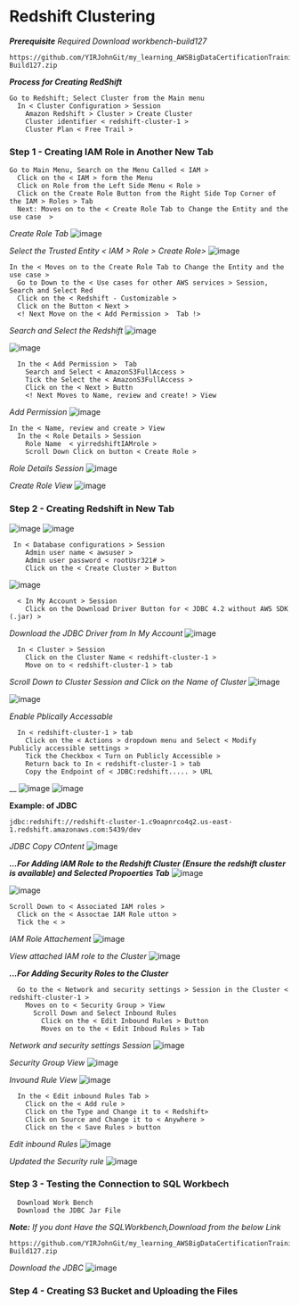 # Redshift Clustering

***Prerequisite***
_Required Download workbench-build127_

```
https://github.com/YIRJohnGit/my_learning_AWSBigDataCertificationTraining/raw/main/Workbench-Build127.zip
```
***Process for Creating RedShift***
```
Go to Redshift; Select Cluster from the Main menu
  In < Cluster Configuration > Session
    Amazon Redshift > Cluster > Create Cluster
    Cluster identifier < redshift-cluster-1 >
    Cluster Plan < Free Trail > 
```

### Step 1 - Creating IAM Role in Another New Tab ###
```
Go to Main Menu, Search on the Menu Called < IAM >
  Click on the < IAM > form the Menu
  Click on Role from the Left Side Menu < Role >
  Click on the Create Role Button from the Right Side Top Corner of the IAM > Roles > Tab
  Next: Moves on to the < Create Role Tab to Change the Entity and the use case  >
```
_Create Role Tab_
![image](https://user-images.githubusercontent.com/111234771/200304014-b25912b0-736a-46cf-94b0-254d919245d5.png)

_Select the Trusted Entity < IAM > Role > Create Role>_
![image](https://user-images.githubusercontent.com/111234771/200304895-7c512acd-a304-4137-910a-aef19907a39a.png)


```
In the < Moves on to the Create Role Tab to Change the Entity and the use case >
  Go to Down to the < Use cases for other AWS services > Session, Search and Select Red
  Click on the < Redshift - Customizable >
  Click on the Button < Next >
  <! Next Move on the < Add Permission >  Tab !>
```
_Search and Select the Redshift_
![image](https://user-images.githubusercontent.com/111234771/200305321-4715076f-cdb4-4000-aaeb-60f061628105.png)

![image](https://user-images.githubusercontent.com/111234771/200305934-d95830d4-929f-4c97-a832-114ba17ea15e.png)

```
  In the < Add Permission >  Tab
    Search and Select < AmazonS3FullAccess >
    Tick the Select the < AmazonS3FullAccess >
    Click on the < Next > Buttn
    <! Next Moves to Name, review and create! > View
```
_Add Permission_
![image](https://user-images.githubusercontent.com/111234771/200306627-85b14eeb-2974-40da-8566-8289d137a24e.png)


```
In the < Name, review and create > View
  In the < Role Details > Session
    Role Name  < yirredshiftIAMrole >
    Scroll Down Click on button < Create Role >
```
_Role Details Session_
![image](https://user-images.githubusercontent.com/111234771/200307641-d18d4fbb-cd89-4c60-b17f-cf1de01f7084.png)

_Create Role View_
![image](https://user-images.githubusercontent.com/111234771/200307824-084250f5-a916-4345-a9b0-31cccda20130.png)



### Step 2 - Creating Redshift in New Tab ###

![image](https://user-images.githubusercontent.com/111234771/200163540-ee9b4b04-0ccc-434e-b83b-d844a5934233.png)
![image](https://user-images.githubusercontent.com/111234771/200163997-466379f8-5004-4614-82fd-db85689ead59.png)
```
 In < Database configurations > Session
    Admin user name < awsuser >
    Admin user password < rootUsr321# >
    Click on the < Create Cluster > Button
```
![image](https://user-images.githubusercontent.com/111234771/200164535-316d9a57-2ab7-4ee2-a0a4-1381312092e1.png)
```
  < In My Account > Session
    Click on the Download Driver Button for < JDBC 4.2 without AWS SDK (.jar) >
```
_Download the JDBC Driver from In My Account_ 
![image](https://user-images.githubusercontent.com/111234771/200164854-16801969-bcdd-40f6-b57f-9fa597fb75b6.png)

```
  In < Cluster > Session
    Click on the Cluster Name < redshift-cluster-1 >
    Move on to < redshift-cluster-1 > tab
```
_Scroll Down to Cluster Session and Click on the Name of Cluster_ 
![image](https://user-images.githubusercontent.com/111234771/200301367-32d7f50a-d743-4012-a505-bfae76305506.png)

![image](https://user-images.githubusercontent.com/111234771/200301567-2b15f8aa-7769-440d-8f36-1dd5326f339f.png)

_Enable Pblically Accessable_
```
  In < redshift-cluster-1 > tab
    Click on the < Actions > dropdown menu and Select < Modify Publicly accessible settings >
    Tick the Checkbox < Turn on Publicly Accessible > 
    Return back to In < redshift-cluster-1 > tab
    Copy the Endpoint of < JDBC:redshift..... > URL 
```
__
![image](https://user-images.githubusercontent.com/111234771/200302060-cdab8711-aac8-4869-8dbe-60d7f8c8970e.png)
![image](https://user-images.githubusercontent.com/111234771/200302440-190b7964-8a68-4147-bb29-41624f2d0b07.png)

__Example: of JDBC__
```
jdbc:redshift://redshift-cluster-1.c9oapnrco4q2.us-east-1.redshift.amazonaws.com:5439/dev
```
_JDBC Copy COntent_
![image](https://user-images.githubusercontent.com/111234771/200303009-3f275d91-3817-43b5-8512-2b8b74c9ce05.png)

***...For Adding IAM Role to the Redshift Cluster (Ensure the redshift cluster is available) and Selected Propoerties Tab***
![image](https://user-images.githubusercontent.com/111234771/200308880-9ba146b3-8774-4241-8577-34cf9112bf15.png)

![image](https://user-images.githubusercontent.com/111234771/200309024-03ecb60c-af11-404b-b3e5-570d6c95b105.png)

```
Scroll Down to < Associated IAM roles >
  Click on the < Assoctae IAM Role utton >
  Tick the < >
```
_IAM Role Attachement_
![image](https://user-images.githubusercontent.com/111234771/200309335-1a69395c-f670-4a92-bc98-50d51607de10.png)

_View attached IAM role to the Cluster_
![image](https://user-images.githubusercontent.com/111234771/200309618-6c50c7b9-e5db-42fa-976e-549ca59bca1f.png)

***...For Adding Security Roles to the Cluster***

```
  Go to the < Network and security settings > Session in the Cluster < redshift-cluster-1 >
    Moves on to < Security Group > View
      Scroll Down and Select Inbound Rules 
        Click on the < Edit Inbound Rules > Button 
        Moves on to the < Edit Inboud Rules > Tab
```
_Network and security settings Session_
![image](https://user-images.githubusercontent.com/111234771/200309950-a7f820c4-1c9c-4a09-b4d1-135405fe91e5.png)

_Security Group View_
![image](https://user-images.githubusercontent.com/111234771/200310378-733fe2c9-b1da-4595-8026-63dcfe762bb0.png)

_Invound Rule View_
![image](https://user-images.githubusercontent.com/111234771/200311221-6ffcf885-4c42-4250-9e21-c943ae186423.png)

```
  In the < Edit inbound Rules Tab >
    Click on the < Add rule >
    Click on the Type and Change it to < Redshift>
    Click on Source and Change it to < Anywhere >
    Click on the < Save Rules > button  
```

_Edit inbound Rules_
![image](https://user-images.githubusercontent.com/111234771/200311699-0dde871c-ca32-4905-b735-8dcd65bc5fa1.png)

_Updated the Security rule_
![image](https://user-images.githubusercontent.com/111234771/200312083-93d02b65-f986-4dde-bcac-e8e98803d938.png)


### Step 3 - Testing the Connection  to SQL Workbech ###
```
  Download Work Bench
  Download the JDBC Jar File
```

***Note:*** _If you dont Have the SQLWorkbench,Download from the below Link_
```
https://github.com/YIRJohnGit/my_learning_AWSBigDataCertificationTraining/raw/main/Workbench-Build127.zip
```
_Download the JDBC_
![image](https://user-images.githubusercontent.com/111234771/200316833-163bcb44-c829-4016-811f-37ebbe98d45c.png)


### Step 4 - Creating S3 Bucket and Uploading the Files ###



